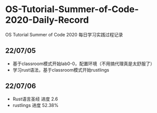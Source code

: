 # OS-Tutorial-Summer-of-Code-2020-Daily-Record
OS Tutorial Summer of Code 2020 每日学习实践过程记录

## 22/07/05
* 基于classroom模式开始lab0-0，配置环境（不用搞代理真是太舒服了）
* 学习rust语法，基于classroom模式开始rustlings

## 22/07/06
* Rust语言圣经 进度 2.6
* rustlings 进度 52.38%
